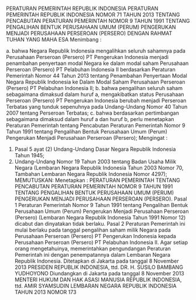  PERATURAN PEMERINTAH REPUBLIK INDONESIA PERATURAN PEMERINTAH REPUBLIK INDONESIA NOMOR 71 TAHUN 2013 TENTANG PENCABUTAN PERATURAN PEMERINTAH NOMOR 9 TAHUN 1991 TENTANG PENGALIHAN BENTUK PERUSAHAAN UMUM (PERUM) PENGERUKAN MENJADI PERUSAHAAN PERSEROAN (PERSERO)
DENGAN RAHMAT TUHAN YANG MAHA ESA
Menimbang :

a. bahwa Negara Republik Indonesia mengalihkan seluruh sahamnya pada Perusahaan Perseroan (Persero) PT Pengerukan Indonesia menjadi penambahan penyertaan modal Negara ke dalam modal saham Perusahaan Perseroan (Persero) PT Pelabuhan Indonesia II berdasarkan Peraturan Pemerintah Nomor 44 Tahun 2013 tentang Penambahan Penyertaan Modal Negara Republik Indonesia ke Dalam Modal Saham Perusahaan Perseroan (Persero) PT Pelabuhan Indonesia II;
b. bahwa pengalihan seluruh saham sebagaimana dimaksud dalam huruf a, mengakibatkan status Perusahaan Perseroan (Persero) PT Pengerukan Indonesia berubah menjadi Perseroan Terbatas yang tunduk sepenuhnya pada Undang-Undang Nomor 40 Tahun 2007 tentang Perseroan Terbatas;
c. bahwa berdasarkan pertimbangan sebagaimana dimaksud dalam huruf a dan huruf b, perlu menetapkan Peraturan Pemerintah tentang Pencabutan Peraturan Pemerintah Nomor 9 Tahun 1991 tentang Pengalihan Bentuk Perusahaan Umum (Perum) Pengerukan Menjadi Perusahaan Perseroan (Persero);
Mengingat :

1. Pasal 5 ayat (2) Undang-Undang Dasar Negara Republik Indonesia Tahun 1945;
2. Undang-Undang Nomor 19 Tahun 2003 tentang Badan Usaha Milik Negara (Lembaran Negara Republik Indonesia Tahun 2003 Nomor 70, Tambahan Lembaran Negara Republik Indonesia Nomor 4297);
MEMUTUSKAN:
 Menetapkan : PERATURAN PEMERINTAH TENTANG PENCABUTAN PERATURAN PEMERINTAH NOMOR 9 TAHUN 1991 TENTANG PENGALIHAN BENTUK PERUSAHAAN UMUM (PERUM) PENGERUKAN MENJADI PERUSAHAAN PERSEROAN (PERSERO).
Pasal 1
Peraturan Pemerintah Nomor 9 Tahun 1991 tentang Pengalihan Bentuk Perusahaan Umum (Perum) Pengerukan Menjadi Perusahaan Perseroan (Persero) (Lembaran Negara Republik Indonesia Tahun 1991 Nomor 12) dicabut dan dinyatakan tidak berlaku.
Pasal 2
Peraturan Pemerintah ini mulai berlaku pada tanggal pengalihan saham milik Negara pada Perusahaan Perseroan (Persero) PT Pengerukan Indonesia kepada Perusahaan Perseroan (Persero) PT Pelabuhan Indonesia II.
Agar setiap orang mengetahuinya, memerintahkan pengundangan Peraturan Pemerintah ini dengan penempatannya dalam Lembaran Negara Republik Indonesia. Ditetapkan di Jakarta pada tanggal 8 November 2013 PRESIDEN REPUBLIK INDONESIA, ttd. DR. H. SUSILO BAMBANG YUDHOYONO Diundangkan di Jakarta pada tanggal 8 November 2013 MENTERI HUKUM DAN HAK ASASI MANUSIA REPUBLIK INDONESIA, ttd. AMIR SYAMSUDIN LEMBARAN NEGARA REPUBLIK INDONESIA TAHUN 2013 NOMOR 173